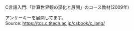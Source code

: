 C言語入門:「計算世界観の深化と展開」のコース教材(2009年)<br>

アンサーキーを展開してます。
<br>
Source: https://tcs.c.titech.ac.jp/csbook/c_lang/
